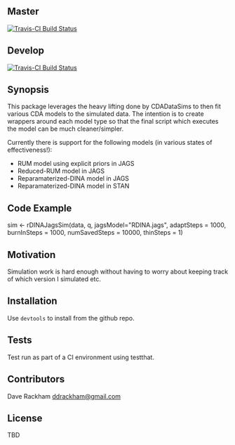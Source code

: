 ## Master
[![Travis-CI Build Status](https://travis-ci.org/drackham/CDASimStudies.svg?branch=master)](https://travis-ci.org/drackham/CDASimStudies)

## Develop
[![Travis-CI Build Status](https://travis-ci.org/drackham/CDASimStudies.svg?branch=develop)](https://travis-ci.org/drackham/CDASimStudies)


## Synopsis

This package leverages the heavy lifting done by CDADataSims to then fit various CDA models to the simulated data. The intention is to create wrappers around each model type so that the final script which executes the model can be much cleaner/simpler. 

Currently there is support for the following models (in various states of effectiveness!):
* RUM model using explicit priors in JAGS
* Reduced-RUM model in JAGS
* Reparamaterized-DINA model in JAGS
* Reparamaterized-DINA model in STAN

## Code Example

sim <- rDINAJagsSim(data, q, jagsModel="RDINA.jags",
                   adaptSteps = 1000, burnInSteps = 1000, numSavedSteps = 10000, thinSteps = 1)

## Motivation

Simulation work is hard enough without having to worry about keeping track of which version I simulated etc.

## Installation

Use `devtools` to install from the github repo.

## Tests

Test run as part of a CI environment using testthat.

## Contributors

Dave Rackham ddrackham@gmail.com

## License

TBD
